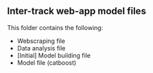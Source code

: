 ## Inter-track web-app model files
This folder contains the following:
- Webscraping file
- Data analysis file
- [Initial] Model building file
- Model file (catboost)
